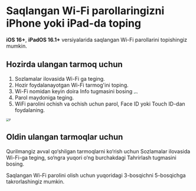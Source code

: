 # Saqlangan Wi-Fi parollaringizni iPhone yoki iPad-da toping

**iOS 16+**, **iPadOS 16.1+** versiyalarida saqlangan Wi-Fi parollarini topishingiz mumkin.

## Hozirda ulangan tarmoq uchun

1. Sozlamalar ilovasida Wi-Fi ga teging.
2. Hozir foydalanayotgan Wi-Fi tarmog'ini toping.
3. Wi-Fi nomidan keyin doira Info tugmasini bosing <img src="https://support.apple.com/library/content/dam/edam/applecare/images/en_US/iOS/ios-16-info-circle-blue-hollow.png" alt="img" style="zoom:25%;" />
4. Parol maydoniga teging.
5. WiFi parolini ochish va ochish uchun parol, Face ID yoki Touch ID-dan foydalaning.

<img src="https://support.apple.com/library/content/dam/edam/applecare/images/en_US/iOS/ios-16-iphone-14-pro-wifi-name-more-info-password-on-tap.png" alt="P" style="zoom:50%;" />

## Oldin ulangan tarmoqlar uchun

Qurilmangiz avval qo‘shilgan tarmoqlarni ko‘rish uchun Sozlamalar ilovasida Wi-Fi-ga teging, so‘ngra yuqori o‘ng burchakdagi Tahrirlash tugmasini bosing.

Saqlangan Wi-Fi parolini olish uchun yuqoridagi 3-bosqichni 5-bosqichga takrorlashingiz mumkin.







